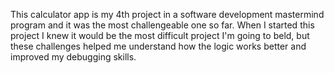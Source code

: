 
This calculator app is my 4th project in a software development mastermind program and it was the most challengeable one so far.  When I started this project I knew it would be the most difficult project I'm going to beld, but these challenges helped me understand how the logic works better and improved my debugging skills.